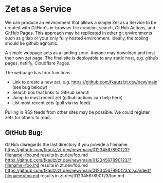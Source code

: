 # Zet as a Service

We can produce an environment that allows a simple Zet as a Service to be created with GitHub's in-browser file creation, search, GitHub Actions, and GitHub Pages.
This approach may be replicated in other git environments such as gitlab or your only fully hosted environment.
Ideally, the tooling should be github agnostic.

A simple webpage acts as a landing zone.
Anyone may download and host their own zet page.
The final site is deployable to any static host, e.g. github pages, netlify, Cloudflare Pages.

The webpage has four functions:

- Link to create a new zet. e.g. https://github.com/fkautz/zt.dev/new/main (see bug beloow)
- Search box that links to GitHub search
- Jump to most recent zet (github actions can help here)
- List most recent zets (pull via rss feed)

Pulling in RSS feeds from other sites may be possible.
We could register zets for others to read.

## GitHub Bug:
GitHub disregards the last directory if you provide a filename.
	https://github.com/fkautz/zt.dev/new/main/01234567890123?filename=foo.md results in zt.dev/foo.md
	https://github.com/fkautz/zt.dev/new/main/01234567890123/?filename=foo.md results in zt.dev/foo.md
	https://github.com/fkautz/zt.dev/new/main/01234567890123/discarded?filename=foo.md results in zt.dev/01234567890123/foo.md
